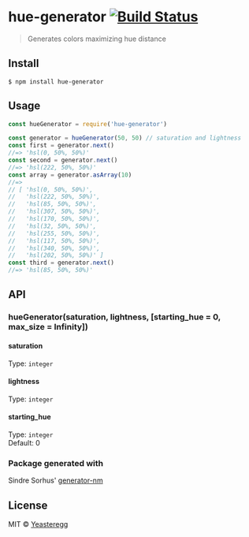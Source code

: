 # hue-generator [![Build Status](https://travis-ci.org/YeasterEgg/hue-generator.svg?branch=master)](https://travis-ci.org/YeasterEgg/hue-generator)

> Generates colors maximizing hue distance

## Install

```
$ npm install hue-generator
```

## Usage

```js
const hueGenerator = require('hue-generator')

const generator = hueGenerator(50, 50) // saturation and lightness
const first = generator.next()
//=> 'hsl(0, 50%, 50%)'
const second = generator.next()
//=> 'hsl(222, 50%, 50%)'
const array = generator.asArray(10)
//=>
// [ 'hsl(0, 50%, 50%)',
//   'hsl(222, 50%, 50%)',
//   'hsl(85, 50%, 50%)',
//   'hsl(307, 50%, 50%)',
//   'hsl(170, 50%, 50%)',
//   'hsl(32, 50%, 50%)',
//   'hsl(255, 50%, 50%)',
//   'hsl(117, 50%, 50%)',
//   'hsl(340, 50%, 50%)',
//   'hsl(202, 50%, 50%)' ]
const third = generator.next()
//=> 'hsl(85, 50%, 50%)'
```

## API

### hueGenerator(saturation, lightness, [starting_hue = 0, max_size = Infinity])

#### saturation

Type: `integer`

#### lightness

Type: `integer`

#### starting_hue

Type: `integer`<br>
Default: 0

### Package generated with

Sindre Sorhus' [generator-nm](https://github.com/sindresorhus/generator-nm)

## License

MIT © [Yeasteregg](https://yegg.it)
